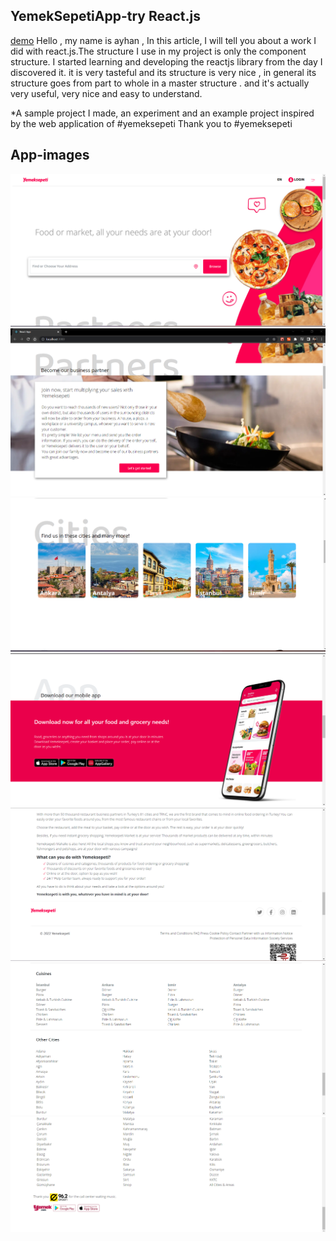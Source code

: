 ## YemekSepetiApp-try React.js
[demo](https://yemeksepetiapp.vercel.app/)
Hello , my name is ayhan , In this article, I will tell you about a work I did with react.js.The structure I use in my project is only the component structure. I started learning and developing the reactjs library from the day I discovered it. it is very tasteful and its structure is very nice , in general its structure goes from part to whole in a master structure . and it's actually very useful, very nice and easy to understand.

*A sample project I made, an experiment and an example project inspired by the web application of #yemeksepeti Thank you to #yemeksepeti
## App-images


![image](img-1.png)
![image](img-2.png)
![image](img-3.png)
![image](img-4.png)
![image](img-5.png)
![image](img-6.png)
![image](img-7.png)
